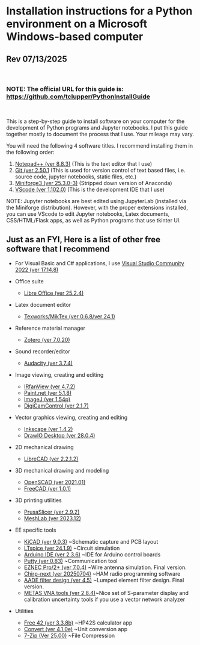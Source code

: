 # Installation instructions for a Python environment on a Microsoft Windows-based computer

## Rev 07/13/2025 
<br>

### NOTE: The official URL for this guide is:  https://github.com/tclupper/PythonInstallGuide 
<br>

This is a step-by-step guide to install software on your computer for the development of Python programs and Jupyter notebooks.  I put this guide together mostly to document the process that I use.  Your mileage may vary.

You will need the following 4 software titles. I recommend installing them in the following order:

1) [Notepad++ (ver 8.8.3)](NotepadPlusPlus.md) (This is the text editor that I use)
2) [Git (ver 2.50.1](Git.md)  (This is used for version control of text based files, i.e. source code, jupyter notebooks, static files, etc.)
3) [Miniforge3 (ver 25.3.0-3)](Miniforge.md)  (Stripped down version of Anaconda)
4) [VScode (ver 1.102.0)](VScode.md)  (This is the development IDE that I use)

NOTE: Jupyter notebooks are best edited using JupyterLab (installed via the Miniforge distribution).  However, with the proper extensions installed, you can use VScode to edit Jupyter notebooks, Latex documents, CSS/HTML/Flask apps, as well as Python programs that use tkinter UI.

## Just as an FYI, Here is a list of other free software that I recommend
* For Visual Basic and C# applications, I use [Visual Studio Community 2022 (ver 17.14.8)](https://visualstudio.microsoft.com/vs/community)

* Office suite

    * [Libre Office (ver 25.2.4)](https://www.libreoffice.org)
* Latex document editor
    * [Texworks/MikTex (ver 0.6.8/ver 24.1)](https://miktex.org/download)
* Reference material manager
    * [Zotero (ver 7.0.20)](https://www.zotero.org/download/)
* Sound recorder/editor
    * [Audacity (ver 3.7.4)](https://www.audacityteam.org)
* Image viewing, creating and editing
    * [IRfanView (ver 4.7.2)](https://www.irfanview.com)
    * [Paint.net (ver 5.1.8)](https://www.getpaint.net)
    * [ImageJ (ver 1.54p)](https://imagej.net/)
    * [DigiCamControl (ver 2.1.7)](https://www.digicamcontrol.com/download)
* Vector graphics viewing, creating and editing
    * [Inkscape (ver 1.4.2)](https://inkscape.org)
    * [DrawIO Desktop (ver 28.0.4)](https://github.com/jgraph/drawio-desktop/releases)
* 2D mechanical drawing
    * [LibreCAD (ver 2.2.1.2)](https://github.com/LibreCAD/LibreCAD/releases)
* 3D mechanical drawing and modeling
    * [OpenSCAD (ver 2021.01)](https://openscad.org/downloads.html)
    * [FreeCAD (ver 1.0.1)](https://www.freecadweb.org)
* 3D printing utilities
    * [PrusaSlicer (ver 2.9.2)](https://www.prusa3d.com/prusaslicer)
    * [MeshLab (ver 2023.12)](https://www.meshlab.net/#download)
* EE specific tools
    * [KiCAD (ver 9.0.3)](https://kicad.org/download/windows/) ~Schematic capture and PCB layout
    * [LTspice (ver 24.1.9)](https://www.analog.com/en/design-center/design-tools-and-calculators/ltspice-simulator.html) ~Circuit simulation
    * [Arduino IDE (ver 2.3.6)](https://www.arduino.cc/en/software) ~IDE for Arduino control boards
    * [Putty (ver 0.83)](https://www.putty.org) ~Communication tool
    * [EZNEC Pro/2+ (ver 7.0.4)](https://www.eznec.com/) ~Wire antenna simulation. Final version.
    * [Chirp-next (ver 20250704)](https://chirp.danplanet.com/projects/chirp/wiki/Download) ~HAM radio programming software
    * [AADE filter design (ver 4.5)](http://www.ke5fx.com/aadeflt.htm) ~Lumped element filter design. Final version.
    * [METAS VNA tools (ver 2.8.4)](https://www.metas.ch/metas/en/home/fabe/hochfrequenz/vna-tools.html)~Nice set of S-parameter display and calibration uncertainty tools if you use a vector network analyzer
* Utilities
    * [Free 42 (ver 3.3.8b)](https://thomasokken.com/free42/) ~HP42S calculator app
    * [Convert (ver 4.1.0e)](https://joshmadison.com/convert-for-windows/) ~Unit conversion app
    * [7-Zip (Ver 25.00)](https://www.7-zip.org/) ~File Compression